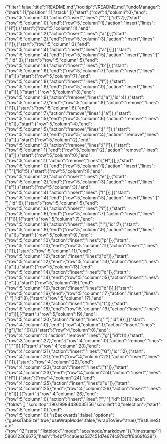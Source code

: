 {"filter":false,"title":"README.md","tooltip":"/README.md","undoManager":{"mark":11,"position":11,"stack":[[{"start":{"row":4,"column":0},"end":{"row":5,"column":0},"action":"insert","lines":["",""],"id":2},{"start":{"row":5,"column":0},"end":{"row":5,"column":1},"action":"insert","lines":["H"]},{"start":{"row":5,"column":1},"end":{"row":5,"column":2},"action":"insert","lines":["a"]},{"start":{"row":5,"column":2},"end":{"row":5,"column":3},"action":"insert","lines":["l"]},{"start":{"row":5,"column":3},"end":{"row":5,"column":4},"action":"insert","lines":["a"]}],[{"start":{"row":5,"column":4},"end":{"row":5,"column":5},"action":"insert","lines":[" "],"id":3},{"start":{"row":5,"column":5},"end":{"row":5,"column":6},"action":"insert","lines":["b"]},{"start":{"row":5,"column":6},"end":{"row":5,"column":7},"action":"insert","lines":["a"]},{"start":{"row":5,"column":7},"end":{"row":5,"column":8},"action":"insert","lines":["l"]},{"start":{"row":5,"column":8},"end":{"row":5,"column":9},"action":"insert","lines":["a"]}],[{"start":{"row":5,"column":8},"end":{"row":5,"column":9},"action":"remove","lines":["a"],"id":4},{"start":{"row":5,"column":7},"end":{"row":5,"column":8},"action":"remove","lines":["l"]},{"start":{"row":5,"column":6},"end":{"row":5,"column":7},"action":"remove","lines":["a"]},{"start":{"row":5,"column":5},"end":{"row":5,"column":6},"action":"remove","lines":["b"]},{"start":{"row":5,"column":4},"end":{"row":5,"column":5},"action":"remove","lines":[" "]},{"start":{"row":5,"column":3},"end":{"row":5,"column":4},"action":"remove","lines":["a"]},{"start":{"row":5,"column":2},"end":{"row":5,"column":3},"action":"remove","lines":["l"]},{"start":{"row":5,"column":1},"end":{"row":5,"column":2},"action":"remove","lines":["a"]},{"start":{"row":5,"column":0},"end":{"row":5,"column":1},"action":"remove","lines":["H"]}],[{"start":{"row":5,"column":0},"end":{"row":5,"column":1},"action":"insert","lines":["T"],"id":5},{"start":{"row":5,"column":1},"end":{"row":5,"column":2},"action":"insert","lines":["e"]},{"start":{"row":5,"column":2},"end":{"row":5,"column":3},"action":"insert","lines":["s"]},{"start":{"row":5,"column":3},"end":{"row":5,"column":4},"action":"insert","lines":["t"]}],[{"start":{"row":5,"column":4},"end":{"row":5,"column":5},"action":"insert","lines":[" "],"id":6},{"start":{"row":5,"column":5},"end":{"row":5,"column":6},"action":"insert","lines":["i"]},{"start":{"row":5,"column":6},"end":{"row":5,"column":7},"action":"insert","lines":["f"]}],[{"start":{"row":5,"column":7},"end":{"row":5,"column":8},"action":"insert","lines":[" "],"id":7},{"start":{"row":5,"column":8},"end":{"row":5,"column":9},"action":"insert","lines":["u"]},{"start":{"row":5,"column":9},"end":{"row":5,"column":10},"action":"insert","lines":["p"]},{"start":{"row":5,"column":10},"end":{"row":5,"column":11},"action":"insert","lines":["l"]},{"start":{"row":5,"column":11},"end":{"row":5,"column":12},"action":"insert","lines":["o"]},{"start":{"row":5,"column":12},"end":{"row":5,"column":13},"action":"insert","lines":["a"]},{"start":{"row":5,"column":13},"end":{"row":5,"column":14},"action":"insert","lines":["d"]},{"start":{"row":5,"column":14},"end":{"row":5,"column":15},"action":"insert","lines":["e"]},{"start":{"row":5,"column":15},"end":{"row":5,"column":16},"action":"insert","lines":["d"]}],[{"start":{"row":5,"column":16},"end":{"row":5,"column":17},"action":"insert","lines":[" "],"id":8},{"start":{"row":5,"column":17},"end":{"row":5,"column":18},"action":"insert","lines":["t"]},{"start":{"row":5,"column":18},"end":{"row":5,"column":19},"action":"insert","lines":["o"]}],[{"start":{"row":5,"column":19},"end":{"row":5,"column":20},"action":"insert","lines":[" "],"id":9}],[{"start":{"row":4,"column":0},"end":{"row":4,"column":1},"action":"insert","lines":["g"],"id":10}],[{"start":{"row":4,"column":0},"end":{"row":4,"column":1},"action":"remove","lines":["g"],"id":11},{"start":{"row":3,"column":27},"end":{"row":4,"column":0},"action":"remove","lines":["",""]}],[{"start":{"row":4,"column":20},"end":{"row":4,"column":21},"action":"insert","lines":["G"],"id":12},{"start":{"row":4,"column":21},"end":{"row":4,"column":22},"action":"insert","lines":["i"]},{"start":{"row":4,"column":22},"end":{"row":4,"column":23},"action":"insert","lines":["t"]},{"start":{"row":4,"column":23},"end":{"row":4,"column":24},"action":"insert","lines":["H"]},{"start":{"row":4,"column":24},"end":{"row":4,"column":25},"action":"insert","lines":["u"]},{"start":{"row":4,"column":25},"end":{"row":4,"column":26},"action":"insert","lines":["b"]}],[{"start":{"row":4,"column":26},"end":{"row":5,"column":0},"action":"insert","lines":["",""],"id":13}]]},"ace":{"folds":[],"scrolltop":190.19984436035156,"scrollleft":0,"selection":{"start":{"row":5,"column":0},"end":{"row":5,"column":0},"isBackwards":false},"options":{"guessTabSize":true,"useWrapMode":false,"wrapToView":true},"firstLineState":{"row":12,"state":"listblock","mode":"ace/mode/markdown"}},"timestamp":1586612366675,"hash":"b4bf744a6eaa537451d7e674c978cfff6b69f639"}